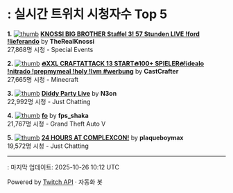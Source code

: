 # : 실시간 트위치 시청자수 Top 5

**1.** [![thumb](https://static-cdn.jtvnw.net/previews-ttv/live_user_therealknossi-320x180.jpg)](https://twitch.tv/TheRealKnossi)
**[KNOSSI BIG BROTHER Staffel 3! 57 Stunden LIVE !ford !lieferando](https://twitch.tv/TheRealKnossi)** by **TheRealKnossi**<br>27,868명 시청  - Special Events

**2.** [![thumb](https://static-cdn.jtvnw.net/previews-ttv/live_user_castcrafter-320x180.jpg)](https://twitch.tv/CastCrafter)
**[🔥XXL CRAFTATTACK 13 START🔥100+ SPIELER🔥!idealo !nitrado !prepmymeal !holy !lvm #werbung](https://twitch.tv/CastCrafter)** by **CastCrafter**<br>27,665명 시청  - Minecraft

**3.** [![thumb](https://static-cdn.jtvnw.net/previews-ttv/live_user_n3on-320x180.jpg)](https://twitch.tv/N3on)
**[Diddy Party Live](https://twitch.tv/N3on)** by **N3on**<br>22,992명 시청  - Just Chatting

**4.** [![thumb](https://static-cdn.jtvnw.net/previews-ttv/live_user_fps_shaka-320x180.jpg)](https://twitch.tv/fps_shaka)
**[fo](https://twitch.tv/fps_shaka)** by **fps_shaka**<br>21,767명 시청  - Grand Theft Auto V

**5.** [![thumb](https://static-cdn.jtvnw.net/previews-ttv/live_user_plaqueboymax-320x180.jpg)](https://twitch.tv/plaqueboymax)
**[24 HOURS AT COMPLEXCON!](https://twitch.tv/plaqueboymax)** by **plaqueboymax**<br>19,572명 시청  - Just Chatting


---
: 마지막 업데이트: 2025-10-26 10:12 UTC

Powered by [Twitch API](https://dev.twitch.tv/docs/api/reference) · 자동화 봇